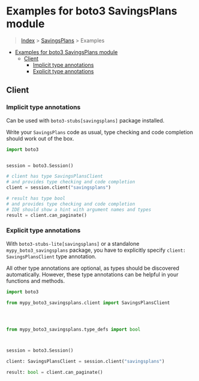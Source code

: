 <a id="examples-for-boto3-savingsplans-module"></a>

# Examples for boto3 SavingsPlans module

> [Index](../README.md) > [SavingsPlans](./README.md) > Examples

- [Examples for boto3 SavingsPlans module](#examples-for-boto3-savingsplans-module)
  - [Client](#client)
    - [Implicit type annotations](#implicit-type-annotations)
    - [Explicit type annotations](#explicit-type-annotations)

<a id="client"></a>

## Client

<a id="implicit-type-annotations"></a>

### Implicit type annotations

Can be used with `boto3-stubs[savingsplans]` package installed.

Write your `SavingsPlans` code as usual, type checking and code completion
should work out of the box.

```python
import boto3


session = boto3.Session()

# client has type SavingsPlansClient
# and provides type checking and code completion
client = session.client("savingsplans")

# result has type bool
# and provides type checking and code completion
# IDE should show a hint with argument names and types
result = client.can_paginate()
```

<a id="explicit-type-annotations"></a>

### Explicit type annotations

With `boto3-stubs-lite[savingsplans]` or a standalone `mypy_boto3_savingsplans`
package, you have to explicitly specify `client: SavingsPlansClient` type
annotation.

All other type annotations are optional, as types should be discovered
automatically. However, these type annotations can be helpful in your functions
and methods.

```python
import boto3

from mypy_boto3_savingsplans.client import SavingsPlansClient




from mypy_boto3_savingsplans.type_defs import bool



session = boto3.Session()

client: SavingsPlansClient = session.client("savingsplans")

result: bool = client.can_paginate()
```
